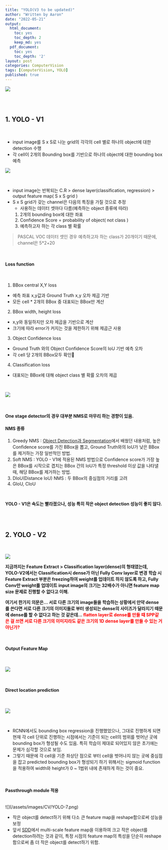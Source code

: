```yaml
---
title: "YOLO(V3 to be updated)"
author: "Written by Aaron"
date: "2022-05-21"
output:
  html_document:
    toc: yes
    toc_depth: 2
    keep_md: yes
  pdf_document:
    toc: yes
    toc_depth: '2'
layout: post
categories: ComputerVision
tags: [ComputerVision, YOLO]
published: true
---
```



![](/assets/images/CV/YOLO-3.png)

<br><br>

## 1. YOLO - V1

<br>

- input image를 S x S로 나눈 grid의 각각의 cell 별로 하나의 object에 대한 detection 수행
- 각 cell이 2개의 Bounding box를 기반으로 하나의 object에 대한 bounding box 예측

![](/assets/images/CV/YOLO-1.png)

<br>

- input image는 반복되는 C.R > dense layer(classification, regression) > output feature map( S x S grid )
- S x S grid가 갖는 channel은 다음의 특징을 가질 것으로 추정
  - 사용하는 데이터 셋마다 다름(예측하는 object 종류에 따라)
  1. 2개의 bounding box에 대한 좌표
  2. Confidence Score = probability of object( not class )
  3. 예측하고자 하는 각 class 별 확률

> PASCAL VOC 데이터 셋인 경우 예측하고자 하는 class가 20개이기 때문에, channel은 5*2+20

<br>

#### Loss function

<br>

1. BBox central X,Y loss

- 예측 좌표 x,y값과 Ground Truth x,y 오차 제곱 기반
- 모든 cell * 2개의 BBox 중 대표되는 BBox만 계산

2. BBox width, height loss

- x,y와 동일하지만 오차 제곱을 기반으로 계산
- 크기에 따라 error가 커지는 것을 제한하기 위해 제곱근 사용

3. Object Confidence loss

- Ground Truth 와의 Object Confidence Score의 IoU 기반 예측 오차
- 각 cell 당 2개의 BBox모두 확인

4. Classification loss

- 대표되는 BBox에 대해 object class 별 확률 오차의 제곱

<br>

![](/assets/images/CV/YOLO-2.png)

<br>

#### One stage detector의 경우 대부분 NMS로 마무리 하는 경향이 있음.
#### NMS 종류

1. Greedy NMS : [Object Detection과 Segmentation](https://innerpyg.github.io/computervision/2022/04/30/Chapter1.html)에서 배웠던 내용처럼, 높은 Confidence score를 가진 BBox을 뽑고, Ground Truth와의 IoU가 낮은 BBox를 제거하는 가장 일반적인 방법.
2. Soft NMS : YOLO - V1에 적용된 NMS 방법으로 Confidence score가 가장 높은 BBox를 시작으로 겹치는 BBox 간의 IoU가 특정 threshold 이상 값을 나타낼 때, 해당 BBox를 제거하는 방법.
3. DIoU(Distance IoU) NMS : 두 BBox의 중심점의 거리를 고려
4. GIoU, CIoU

<br>

**YOLO - V1은 속도는 빨라졌으나, 성능 특히 작은 object detection 성능이 좋지 않다.**

<br><br>

## 2. YOLO - V2

<br>

![](/assets/images/CV/YOLO-4.png)

**지금까지는 Feature Extract > Classification layer(dense)의 형태였는데, YOLO-V2에서는 Classification시 dense가 아닌 Fully Conv layer로 변경**
**학습 시 Feature Extract 부분은 freezing하여 weight를 업데이트 하지 않도록 하고, Fully Conv만 weight를 업데이트**
**input image의 크기는 32배수가 아니면 feature map size 문제로 진행할 수 없다고 이해.**

**여기서 한가지 의문은... 서로 다른 크기의 image들을 학습하는 상황에서 만약 dense를 쓴다면 서로 다른 크기의 이미지들로 부터 생성되는 dense의 사이즈가 달라지기 때문에 dense를 할 수 없다고 하는 것 같은데... <span style="color:red"> flatten layer로 dense를 만들 때 SPP같은 걸 쓰면 서로 다른 크기의 이미지라도 같은 크기의 1D dense layer를 만들 수 있는 거 아닌가?</span>**

<br>

#### Output Feature Map

<br>

![](/assets/images/CV/YOLO-5.png)

<br>

#### Direct location prediction

<br>

![](/assets/images/CV/YOLO-6.png)

<br>

- RCNN에서도 bounding box regression을 진행했었으나, 그대로 진행하게 되면 현재 각 cell 단위로 진행하는 시점에서는 기준이 되는 cell의 범위를 벗어난 곳에 bounding box가 형성될 수도 있음. 특히 학습이 제대로 되어있지 않은 초기에는 문제가 심각할 것으로 보임.
- 그렇기 때문에 각 cell을 기준 좌상단 점으로 부터 cell을 벗어나지 않는 곳에 중심점을 잡고 predicted bounding box가 형성되기 하기 위해서는 sigmoid function을 적용하여 width와 height가 0 ~ 1범위 내에 존재하게 하는 것이 중요.

<br>

#### Passthrough module 적용

<br>
![](/assets/images/CV/YOLO-7.png)

- 작은 object를 detect하기 위해 다소 큰 feature map을 reshape함으로써 성능을 보정
- 앞서 [SDD](https://innerpyg.github.io/computervision/2022/05/19/Chapter3.html)에서 multi-scale feature map을 이용하여 크고 작은 object를 detection하려는 것과 같이, 특정 시점의 feature map의 특성을 단순히 reshape함으로써 좀 더 작은 object를 detect하기 위함.
